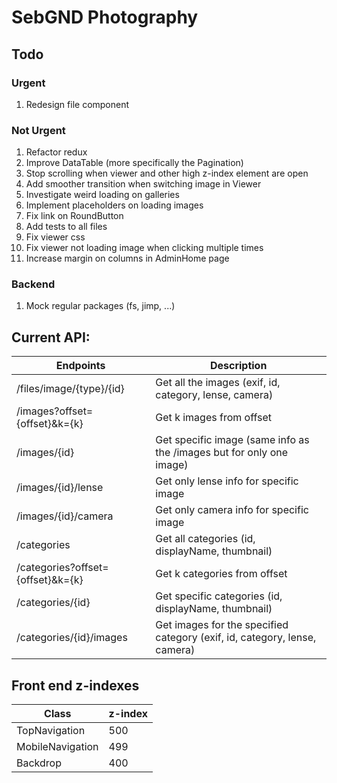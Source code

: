 # SebGND Photography

## Todo
### Urgent
1. Redesign file component

### Not Urgent
1. Refactor redux
1. Improve DataTable (more specifically the Pagination)
1. Stop scrolling when viewer and other high z-index element are open
1. Add smoother transition when switching image in Viewer
1. Investigate weird loading on galleries
1. Implement placeholders on loading images
1. Fix link on RoundButton
1. Add tests to all files
1. Fix viewer css
1. Fix viewer not loading image when clicking multiple times
1. Increase margin on columns in AdminHome page

### Backend
1. Mock regular packages (fs, jimp, ...)

## Current API:
Endpoints | Description
----------|------------
/files/image/{type}/{id} | Get all the images (exif, id, category, lense, camera)
/images?offset={offset}&k={k} | Get k images from offset
/images/{id} | Get specific image (same info as the /images but for only one image)
/images/{id}/lense | Get only lense info for specific image
/images/{id}/camera | Get only camera info for specific image
/categories | Get all categories (id, displayName, thumbnail)
/categories?offset={offset}&k={k} | Get k categories from offset
/categories/{id} | Get specific categories (id, displayName, thumbnail)
/categories/{id}/images | Get images for the specified category (exif, id, category, lense, camera)

## Front end z-indexes
Class | z-index
------|--------
TopNavigation | 500
MobileNavigation | 499
Backdrop | 400
